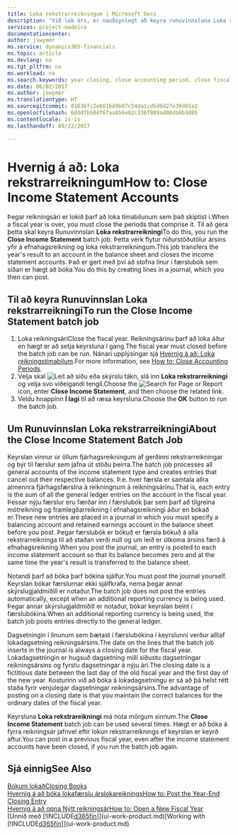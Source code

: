 ```yaml
---
title: Loka rekstrarreikningum | Microsoft Docs
description: "Við lok árs, er nauðsynlegt að keyra runuvinnsluna Loka rekstrarreikningi til að loka reikningstímabilunum sem mynda fjárhagsárið."
services: project-madeira
documentationcenter: 
author: jswymer
ms.service: dynamics365-financials
ms.topic: article
ms.devlang: na
ms.tgt_pltfrm: na
ms.workload: na
ms.search.keywords: year closing, close accounting period, close fiscal year, bank account detailed trial balance
ms.date: 06/02/2017
ms.author: jswymer
ms.translationtype: HT
ms.sourcegitcommit: 81636fc2e661bd9b07c54da1cd5d0d27e30d01a2
ms.openlocfilehash: 6ddd7b504f6faa856e92c336f889ad08db0b3d8b
ms.contentlocale: is-is
ms.lasthandoff: 09/22/2017

---
```

# <a name="how-to-close-income-statement-accounts"></a><span data-ttu-id="d75d9-103">Hvernig á að: Loka rekstrarreikningum</span><span class="sxs-lookup"><span data-stu-id="d75d9-103">How to: Close Income Statement Accounts</span></span>
<span data-ttu-id="d75d9-104">Þegar reikningsári er lokið þarf að loka tímabilunum sem það skiptist í.</span><span class="sxs-lookup"><span data-stu-id="d75d9-104">When a fiscal year is over, you must close the periods that comprise it.</span></span> <span data-ttu-id="d75d9-105">Til að gera þetta skal keyra Runuvinnslan **Loka rekstrarreikningi**</span><span class="sxs-lookup"><span data-stu-id="d75d9-105">To do this, you run the **Close Income Statement** batch job.</span></span> <span data-ttu-id="d75d9-106">Þetta verk flytur niðurstöðutölur ársins yfir á efnahagsreikning og loka rekstrarreikningum.</span><span class="sxs-lookup"><span data-stu-id="d75d9-106">This job transfers the year's result to an account in the balance sheet and closes the income statement accounts.</span></span> <span data-ttu-id="d75d9-107">Það er gert með því að stofna línur í færslubók sem síðan er hægt að bóka.</span><span class="sxs-lookup"><span data-stu-id="d75d9-107">You do this by creating lines in a journal, which you then can post.</span></span>

## <a name="to-run-the-close-income-statement-batch-job"></a><span data-ttu-id="d75d9-108">Til að keyra Runuvinnslan Loka rekstrarreikningi</span><span class="sxs-lookup"><span data-stu-id="d75d9-108">To run the Close Income Statement batch job</span></span>
1. <span data-ttu-id="d75d9-109">Loka reikningsári</span><span class="sxs-lookup"><span data-stu-id="d75d9-109">Close the fiscal year.</span></span> <span data-ttu-id="d75d9-110">Reikningsárinu þarf að loka áður en hægt er að setja keyrsluna í gang.</span><span class="sxs-lookup"><span data-stu-id="d75d9-110">The fiscal year must closed before the batch job can be run.</span></span> <span data-ttu-id="d75d9-111">Nánari upplýsingar sjá [Hvernig á að: Loka reikningstímabilum](year-close-account-periods.md).</span><span class="sxs-lookup"><span data-stu-id="d75d9-111">For more information, see [How to: Close Accounting Periods](year-close-account-periods.md).</span></span>
2. <span data-ttu-id="d75d9-112">Velja skal ![Leit að síðu eða skýrslu](media/ui-search/search_small.png "Leit að síðu eða skýrslu táknið") tákn, slá inn **Loka rekstrarreikningi** og velja svo viðeigandi tengil.</span><span class="sxs-lookup"><span data-stu-id="d75d9-112">Choose the ![Search for Page or Report](media/ui-search/search_small.png "Search for Page or Report icon") icon, enter **Close Income Statement**, and then choose the related link.</span></span>
3. <span data-ttu-id="d75d9-113">Veldu hnappinn **Í lagi** til að ræsa keyrsluna.</span><span class="sxs-lookup"><span data-stu-id="d75d9-113">Choose the **OK** button to run the batch job.</span></span>

## <a name="about-the-close-income-statement-batch-job"></a><span data-ttu-id="d75d9-114">Um Runuvinnslan Loka rekstrarreikningi</span><span class="sxs-lookup"><span data-stu-id="d75d9-114">About the Close Income Statement Batch Job</span></span>
<span data-ttu-id="d75d9-115">Keyrslan vinnur úr öllum fjárhagsreikningum af gerðinni rekstrarreikningar og býr til færslur sem jafna út stöðu þeirra.</span><span class="sxs-lookup"><span data-stu-id="d75d9-115">The batch job processes all general accounts of the income statement type and creates entries that cancel out their respective balances.</span></span> <span data-ttu-id="d75d9-116">Þ.e. hver færsla er samtala allra almennra fjárhagsfærslna á reikningnum á reikningsárinu.</span><span class="sxs-lookup"><span data-stu-id="d75d9-116">That is, each entry is the sum of all the general ledger entries on the account in the fiscal year.</span></span> <span data-ttu-id="d75d9-117">Þessar nýju færslur eru færðar inn í færslubók þar sem þarf að tilgreina mótreikning og framlegðarreikning í efnahagsreikningi áður en bókað er.</span><span class="sxs-lookup"><span data-stu-id="d75d9-117">These new entries are placed in a journal in which you must specify a balancing account and retained earnings account in the balance sheet before you post.</span></span> <span data-ttu-id="d75d9-118">Þegar færslubók er bókuð er færsla bókuð á alla rekstrarreikninga til að staðan verði núll og um leið er útkoma ársins færð á efnahagsreikning.</span><span class="sxs-lookup"><span data-stu-id="d75d9-118">When you post the journal, an entry is posted to each income statement account so that its balance becomes zero and at the same time the year's result is transferred to the balance sheet.</span></span>

<span data-ttu-id="d75d9-119">Notandi þarf að bóka þarf bókina sjálfur.</span><span class="sxs-lookup"><span data-stu-id="d75d9-119">You must post the journal yourself.</span></span> <span data-ttu-id="d75d9-120">Keyrslan bókar færslurnar ekki sjálfkrafa, nema þegar annar skýrslugjaldmiðill er notaður.</span><span class="sxs-lookup"><span data-stu-id="d75d9-120">The batch job does not post the entries automatically, except when an additional reporting currency is being used.</span></span> <span data-ttu-id="d75d9-121">Þegar annar skýrslugjaldmiðill er notaður, bókar keyrslan beint í færslubókina.</span><span class="sxs-lookup"><span data-stu-id="d75d9-121">When an additional reporting currency is being used, the batch job posts entries directly to the general ledger.</span></span>

<span data-ttu-id="d75d9-122">Dagsetningin í línunum sem bætast í færslubókina í keyrslunni verður alltaf lokadagsetning reikningsársins.</span><span class="sxs-lookup"><span data-stu-id="d75d9-122">The date on the lines that the batch job inserts in the journal is always a closing date for the fiscal year.</span></span> <span data-ttu-id="d75d9-123">Lokadagsetningin er hugsuð dagsetning milli síðustu dagsetningar reikningsársins og fyrstu dagsetningar á nýju ári.</span><span class="sxs-lookup"><span data-stu-id="d75d9-123">The closing date is a fictitious date between the last day of the old fiscal year and the first day of the new year.</span></span> <span data-ttu-id="d75d9-124">Kosturinn við að bóka á lokadagsetningu er sá að þá helst rétt staða fyrir venjulegar dagsetningar reikningsársins.</span><span class="sxs-lookup"><span data-stu-id="d75d9-124">The advantage of posting on a closing date is that you maintain the correct balances for the ordinary dates of the fiscal year.</span></span>

<span data-ttu-id="d75d9-125">Keyrsluna **Loka rekstrareikningi** má nota mörgum sinnum.</span><span class="sxs-lookup"><span data-stu-id="d75d9-125">The **Close Income Statement** batch job can be used several times.</span></span> <span data-ttu-id="d75d9-126">Hægt er að bóka á fyrra reikningsár jafnvel eftir lokun rekstrarreiknings ef keyrslan er keyrð aftur.</span><span class="sxs-lookup"><span data-stu-id="d75d9-126">You can post in a previous fiscal year, even after the income statement accounts have been closed, if you run the batch job again.</span></span>

## <a name="see-also"></a><span data-ttu-id="d75d9-127">Sjá einnig</span><span class="sxs-lookup"><span data-stu-id="d75d9-127">See Also</span></span>
[<span data-ttu-id="d75d9-128">Bókum lokað</span><span class="sxs-lookup"><span data-stu-id="d75d9-128">Closing Books</span></span>](year-close-books.md)  
[<span data-ttu-id="d75d9-129">Hvernig á að bóka lokafærslu árslokareiknings</span><span class="sxs-lookup"><span data-stu-id="d75d9-129">How to: Post the Year-End Closing Entry</span></span>](year-how-post-year-end-close-entry.md)  
[<span data-ttu-id="d75d9-130">Hvernig á að opna Nýtt reikningsár</span><span class="sxs-lookup"><span data-stu-id="d75d9-130">How to: Open a New Fiscal Year</span></span>](finance-how-open-new-fiscal-year.md)  
<span data-ttu-id="d75d9-131">[Unnið með [!INCLUDE[d365fin](includes/d365fin_md.md)]](ui-work-product.md)</span><span class="sxs-lookup"><span data-stu-id="d75d9-131">[Working with [!INCLUDE[d365fin](includes/d365fin_md.md)]](ui-work-product.md)</span></span>


